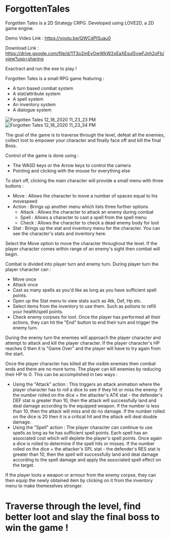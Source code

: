 # ForgottenTales
Forgotten Tales is a 2D Strategy CRPG. Developed using LOVE2D, a 2D game engine. 

Demo Video Link : https://youtu.be/QWCdPlSuau0

Download Link : https://drive.google.com/file/d/1T3o2mEvOwWkW2xEaXEsuI5vwFJnh2oFb/view?usp=sharing

Exactract and run the exe to play !

Forgotten Tales is a small RPG game featuring :

 - A turn based combat system
 - A stat/attribute system 
 - A spell system
 - An inventory system
 - A dialogue system

![Forgotten Tales 12_18_2020 11_23_23 PM](https://user-images.githubusercontent.com/15943818/232260087-4bca51b7-d976-4856-84be-ca65881f0bfe.png)
![Forgotten Tales 12_18_2020 11_23_34 PM](https://user-images.githubusercontent.com/15943818/232260092-a89bd629-d789-4b5e-a7f4-dc21aa3ffba8.png)

The goal of the game is to traverse through the level, defeat all the enemies, collect loot to empower your character and finally face off and kill the final Boss. 

Control of the game is done using :
 - The WASD keys or the Arrow keys to control the camera
 - Pointing and clicking with the mouse for everything else

To start off, clicking the main character will provide a small menu with three buttons :
 - Move : Allows the character to move a number of spaces equal to his movespeed
 - Action : Brings up another menu which lists three further options 
     - Attack : Allows the character to attack an enemy during combat
     - Spell : Allows a character to cast a spell from the spell menu
     - Check : Allows the character to check a dead enemy body for loot
 - Stat : Brings up the stat and inventory menu for the character. You can see the character's stats and inventory here. 

Select the Move option to move the character throughout the level. 
If the player character comes within range of an enemy's sight then combat will begin. 

Combat is divided into player turn and enemy turn. 
During player turn the player character can :
 - Move once
 - Attack once
 - Cast as many spells as you'd like as long as you have sufficient spell points.
 - Open up the Stat menu to view stats such as Atk, Def, Hp etc. 
 - Select items from the inventory to use them. Such as potions to refill your health/spell points.
 - Check enemy corpses for loot.
Once the player has performed all their actions, they can hit the "End" button to end their turn and trigger the enemy turn. 

During the enemy turn the enemies will approach the player character and attempt to attack and kill the player character.
If the player character's HP reaches 0 then it is "Game Over" and the player will have to try again from the start. 

Once the player character has killed all the visible enemies then combat ends and there are no more turns. 
The player can kill enemies by reducing their HP to 0. 
This can be accomplished in two ways : 
 - Using the "Attack" action : This triggers an attack animation where the player character has to roll a dice to see if they hit or miss the enemy. If the number rolled on the dice + the attacker's ATK stat - the defender's DEF stat is greater than 10, then the attack will successfully land and deal damage according to the equipped weapon. If the number is less than 10, then the attack will miss and do no damage. If the number rolled on the dice is 20 then it is a critical hit and the attack will deal double damage. 
 - Using the "Spell" action : The player character can continue to use spells as long as he has sufficient spell points. Each spell has an associated cost which will deplete the player's spell points. Once again a dice is rolled to determine if the spell hits or misses. If the number rolled on the dice + the attacker's SPL stat - the defender's RES stat is greater than 10, then the spell will successfully land and deal damage according to the spell damage and apply the associated spell effect on the target. 

If the player loots a weapon or armour from the enemy corpse, they can then equip the newly obtained item by clicking on it from the inventory menu to make themeselves stronger. 

# Traverse through the level, find better loot and slay the final boss to win the game !


